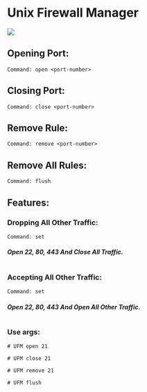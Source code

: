# Unix Firewall Manager
![](https://github.com/ER-hamed/iptable-manager/raw/main/Screenshot.png)
## Opening Port:

```
Command: open <port-number>
```


## Closing Port:
```
Command: close <port-number>
```


## Remove Rule:
```
Command: remove <port-number>
```


## Remove All Rules:
```
Command: flush
```



## Features:
### Dropping All Other Traffic:
```
Command: set
```

##### Open 22, 80, 443 And Close All Traffic.
#

### Accepting All Other Traffic:
```
Command: set
```

##### Open 22, 80, 443 And Open All Other Traffic.
#
 
### Use args:
```
# UFM open 21
```
```
# UFM close 21
```
```
# UFM remove 21
```
```
# UFM flush
```
